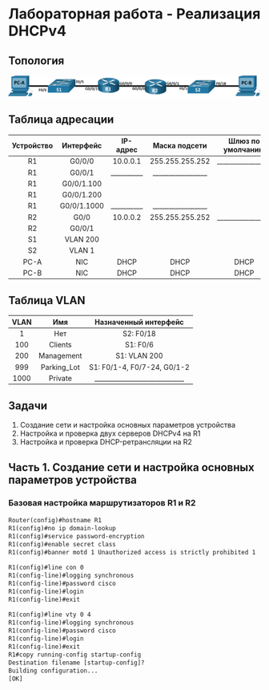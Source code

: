# Лабораторная работа - Реализация DHCPv4 
## Топология
![alt text](https://github.com/V1RaJ97/OTUS-NE/blob/50260140e22db30f62ca76cf9e5e8543e1c08e15/Labs/Lab08/%D0%A2%D0%BE%D0%BF%D0%BE%D0%BB%D0%BE%D0%B3%D0%B8%D1%8F(ipv4).png)
## Таблица адресации
|  Устройство  |  Интерфейс  | IP-адрес |  Маска подсети  | Шлюз по умолчанию |
|:------------:|:-----------:|:--------:|:---------------:|:-----------------:|
|      R1      |    G0/0/0   | 10.0.0.1 | 255.255.255.252 | _________________ |
|      R1      |    G0/0/1   |__________|_________________|                   |
|      R1      | G0/0/1.100  |          |                 |                   |
|      R1      | G0/0/1.200  |          |                 |                   |
|      R1      | G0/0/1.1000 |__________|_________________|                   |
|      R2      |    G0/0     | 10.0.0.2 | 255.255.255.252 | _________________ |
|      R2      |    G0/0/1   |          |                 |                   |
|      S1      |  VLAN 200   |          |                 |                   |
|      S2      |    VLAN 1   |          |                 |                   |
|     PC-A     |     NIC     |   DHCP   |       DHCP      |       DHCP        |
|     PC-B     |     NIC     |   DHCP   |       DHCP      |       DHCP        |
## Таблица VLAN
|   VLAN   |     Имя     |    Назначенный интерфейс    |
|:--------:|:-----------:|:---------------------------:|
|     1    |     Нет     |         S2: F0/18           |
|    100   |   Clients   |          S1: F0/6           |
|    200   |  Management |         S1: VLAN 200        |
|    999   | Parking_Lot | S1: F0/1-4, F0/7-24, G0/1-2 |
|   1000   |   Private   |____________________________ |
## Задачи
1. Создание сети и настройка основных параметров устройства
2. Настройка и проверка двух серверов DHCPv4 на R1
3. Настройка и проверка DHCP-ретрансляции на R2

## Часть 1.	Создание сети и настройка основных параметров устройства
### Базовая настройка маршрутизаторов R1 и R2
```
Router(config)#hostname R1
R1(config)#no ip domain-lookup
R1(config)#service password-encryption 
R1(config)#enable secret class
R1(config)#banner motd 1 Unauthorized access is strictly prohibited 1
```
```
R1(config)#line con 0
R1(config-line)#logging synchronous 
R1(config-line)#password cisco
R1(config-line)#login
R1(config-line)#exit
```
```
R1(config)#line vty 0 4
R1(config-line)#logging synchronous 
R1(config-line)#password cisco
R1(config-line)#login
R1(config-line)#exit
R1#copy running-config startup-config 
Destination filename [startup-config]? 
Building configuration...
[OK]
```
